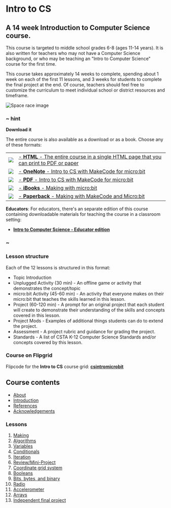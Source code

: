# Intro to CS

## A 14 week Introduction to Computer Science course.

This course is targeted to middle school grades 6-8 (ages 11-14 years).  It is also written for teachers who may not have a Computer Science background, or who may be teaching an "Intro to Computer Science" course for the first time.

This course takes approximately 14 weeks to complete, spending about 1 week on each of the first 11 lessons, and 3 weeks for students to complete the final project at the end.  Of course, teachers should feel free to customize the curriculum to meet individual school or district resources and timeframe.

![Space race image](/static/courses/csintro.jpg)

### ~ hint
**Download it**

The entire course is also available as a download or as a book. Choose any of these formats:

|||
|-|-|
| [![](/static/courses/csintro/icons/html-24x24.png)](/--docs#book:/courses/csintro/SUMMARY) | [- **HTML** - The entire course in a single HTML page that you can print to PDF or paper](/--docs#book:/courses/csintro/SUMMARY) |
| [![](/static/courses/csintro/icons/microsoft-onenote-24x24.png)](https://aka.ms/MakeCodeforMicroBitNotebook) | [- **OneNote** - Intro to CS with MakeCode for micro:bit](https://aka.ms/MakeCodeforMicroBitNotebook) |
| [![](/static/courses/csintro/icons/adobe-pdf-file-icon-24x24.png)](https://1drv.ms/b/s!AqsgsTyHBmRBgQ1Fjzm5y5wKG75M) | [- **PDF** - Intro to CS with MakeCode for micro:bit](https://1drv.ms/b/s!AqsgsTyHBmRBgQ1Fjzm5y5wKG75M) |
| [![](/static/courses/csintro/icons/apple-itunes-ibook-24x24.png)](https://itunes.apple.com/us/book/making-with-micro-bit/id1255260221?mt=11) | [- **iBooks** - Making with micro:bit](https://itunes.apple.com/us/book/making-with-micro-bit/id1255260221?mt=11) |
| [![](/static/courses/csintro/icons/paperback-book-24x24.png)](http://www.lulu.com/shop/mary-douglas-kiang/making-with-makecode-microbit/paperback/product-23457217.html) | [- **Paperback** - Making with MakeCode and Micro:bit](http://www.lulu.com/shop/mary-douglas-kiang/making-with-makecode-microbit/paperback/product-23457217.html) |

**Educators**: For educators, there's an separate edition of this course containing downloadable materials for teaching the course in a classroom setting:

* **[Intro to Computer Science - Educator edition](/test/courses/csintro-educator)**

### ~

### Lesson structure

Each of the 12 lessons is structured in this format:
* Topic Introduction
* Unplugged Activity (30 min) - An offline game or activity that demonstrates the concept/topic
* micro:bit Activity (45-60 min) - An activity that everyone makes on their micro:bit that teaches the skills learned in this lesson.
* Project (60-120 min) - A prompt for an original project that each student will create to demonstrate their understanding of the skills and concepts covered in this lesson.
* Project Mods - Examples of additional things students can do to extend the project.
* Assessment - A project rubric and guidance for grading the project.
* Standards - A list of CSTA K-12 Computer Science Standards and/or concepts covered by this lesson.

### Course on Flipgrid

Flipcode for the **Intro to CS** course grid: **[csintromicrobit](https://flipgrid.com/csintromicrobit)**

## Course contents

* [About](/test/courses/csintro/about)
* [Introduction](/test/courses/csintro/introduction)
* [References](/test/courses/csintro/references)
* [Acknowledgements](/test/courses/csintro/acknowledgements)

### Lessons

1. [Making](/test/courses/csintro/making)
2. [Algorithms](/test/courses/csintro/algorithms)
3. [Variables](/test/courses/csintro/variables)
4. [Conditionals](/test/courses/csintro/conditionals)
5. [Iteration](/test/courses/csintro/iteration)
6. [Review/Mini-Project](/test/courses/csintro/miniproject)
7. [Coordinate grid system](/test/courses/csintro/coordinates)
8. [Booleans](/test/courses/csintro/booleans)
9. [Bits, bytes, and binary](/test/courses/csintro/binary)
10. [Radio](/test/courses/csintro/radio)
11. [Accelerometer](/test/courses/csintro/accelerometer)
12. [Arrays](/test/courses/csintro/arrays)
13. [Independent final project](/test/courses/csintro/finalproject)
